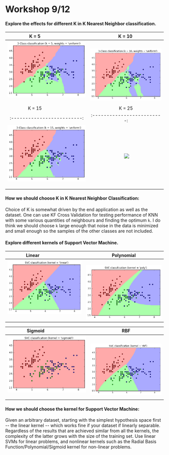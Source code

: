 # Workshop 9/12

#### Explore the effects for different K in K Nearest Neighbor classification.
K = 5                      |  K = 10 
:-------------------------:|:-------------------------:
![](knn_5.png)             |  ![](knn_10.png)
K = 15                     |  K = 25 
:-------------------------:|:-------------------------:
![](knn_15.png)            |  ![](knn_.png)


#### How we should choose K in K Nearest Neighbor Classification:

Choice of K is somewhat driven by the end application as well as the dataset. One can use KF Cross Validation for testing performance of KNN with some various quantities of neighbours and finding the optimum `k`. I do think we should choose `k` large enough that noise in the data is minimized and small enough so the samples of the other classes are not included. 

#### Explore different kernels of Support Vector Machine.

Linear                     |  Polynomial
:-------------------------:|:-------------------------:
![](svc_linear.png)        |  ![](svc_poly.png)

Sigmoid                    |  RBF
:-------------------------:|:-------------------------:
![](SVC_sigmoid.png)        |  ![](svc_rbf.png)


#### How we should choose the kernel for Support Vector Machine:

Given an arbitrary dataset, starting with the simplest hypothesis space first -- the linear kernel -- which works fine if your dataset if linearly separable. Regardless of the results that are achieved similar from all the kernels, the complexity of the latter grows with the size of the training set. Use linear SVMs for linear problems, and nonlinear kernels such as the Radial Basis Function/Polynomial/Sigmoid kernel for non-linear problems. 

